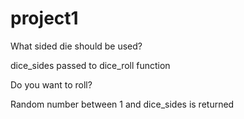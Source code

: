 # project1

What sided die should be used?

dice_sides passed to dice_roll function

Do you want to roll?

Random number between 1 and dice_sides is returned 
